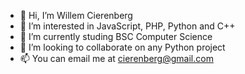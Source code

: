 - 👋 Hi, I’m Willem Cierenberg
- 👀 I’m interested in JavaScript, PHP, Python and C++
- 🌱 I’m currently studing BSC Computer Science
- 💞️ I’m looking to collaborate on any Python project
- 📫 You can email me at cierenberg@gmail.com

<!---
WillemCier/WillemCier is a ✨ special ✨ repository because its `README.md` (this file) appears on your GitHub profile.
You can click the Preview link to take a look at your changes.
--->
